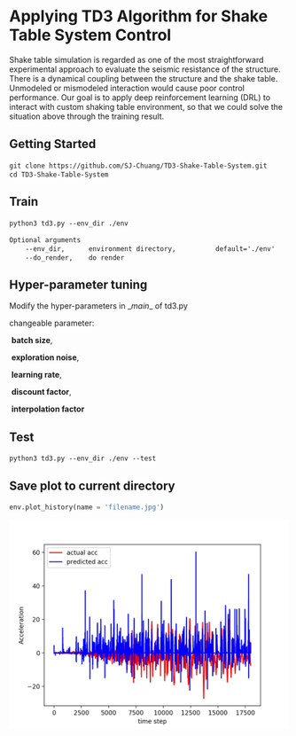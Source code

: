 # Applying TD3 Algorithm for Shake Table System Control

Shake table simulation is regarded as one of the most straightforward experimental approach to evaluate the seismic resistance of the structure. There is a dynamical coupling between the structure and the shake table. Unmodeled or mismodeled interaction would cause poor control performance. Our goal is to apply deep reinforcement learning (DRL) to interact with custom shaking table environment, so that we could solve the situation above through the training result.

## Getting Started

```
git clone https://github.com/SJ-Chuang/TD3-Shake-Table-System.git
cd TD3-Shake-Table-System
```

## Train

```
python3 td3.py --env_dir ./env
```

```
Optional arguments
    --env_dir,		environment directory,			default='./env'   
    --do_render,	do render
```

## Hyper-parameter tuning

Modify the hyper-parameters in \__main__ of td3.py

changeable parameter:

​	**batch size**,

​	**exploration noise**,

​	**learning rate**,

​	**discount factor**,

​	**interpolation factor**

## Test

```
python3 td3.py --env_dir ./env --test
```

## Save plot to current directory

```python
env.plot_history(name = 'filename.jpg')
```

![figure](https://github.com/SJ-Chuang/TD3-Shake-Table-System/blob/master/figure/figure01.JPG)